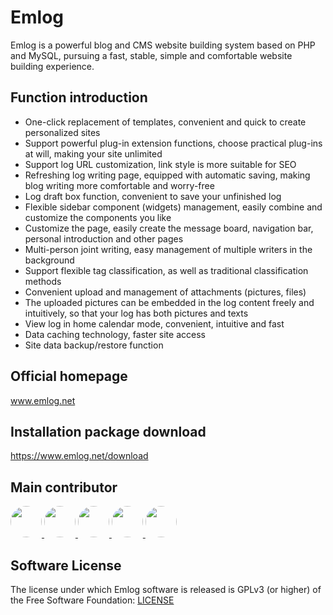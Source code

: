 # Emlog

Emlog is a powerful blog and CMS website building system based on PHP and MySQL, pursuing a fast, stable, simple and comfortable website building experience.


## Function introduction

* One-click replacement of templates, convenient and quick to create personalized sites
* Support powerful plug-in extension functions, choose practical plug-ins at will, making your site unlimited
* Support log URL customization, link style is more suitable for SEO
* Refreshing log writing page, equipped with automatic saving, making blog writing more comfortable and worry-free
* Log draft box function, convenient to save your unfinished log
* Flexible sidebar component (widgets) management, easily combine and customize the components you like
* Customize the page, easily create the message board, navigation bar, personal introduction and other pages
* Multi-person joint writing, easy management of multiple writers in the background
* Support flexible tag classification, as well as traditional classification methods
* Convenient upload and management of attachments (pictures, files)
* The uploaded pictures can be embedded in the log content freely and intuitively, so that your log has both pictures and texts
* View log in home calendar mode, convenient, intuitive and fast
* Data caching technology, faster site access
* Site data backup/restore function


## Official homepage

www.emlog.net

## Installation package download

https://www.emlog.net/download



## Main contributor
<a href="https://github.com/emlog" target="_blank">
<img width="50px" style="border-radius:999px" src="https://avatars.githubusercontent.com/u/4344235?s=50"/>
</a>
<a href="https://github.com/colt-evil" target="_blank">
<img width="50px" style="border-radius:999px" src="https://avatars.githubusercontent.com/u/4045157?s=50"/>
</a>
<a href="https://github.com/Baiqiang" target="_blank">
<img width="50px" style="border-radius:999px" src="https://avatars.githubusercontent.com/u/2390434?s=50"/>
</a>
<a href="https://github.com/aweika" target="_blank">
<img width="50px" style="border-radius:999px" src="https://avatars.githubusercontent.com/u/4565941?s=50"/>
</a>
<a href="https://github.com/vibbow" target="_blank">
<img width="50px" style="border-radius:999px" src="https://avatars.githubusercontent.com/u/6408107?s=50"/>
</a>


## Software License
The license under which Emlog software is released is GPLv3 (or higher) of the Free Software Foundation: [LICENSE](/license.txt)



